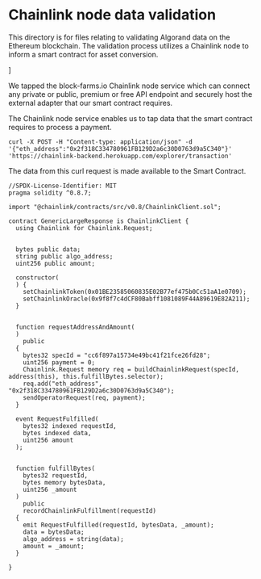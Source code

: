 # Chainlink node data validation

This directory is for files relating to validating Algorand data on the Ethereum blockchain.
The validation process utilizes a Chainlink node to inform a smart contract for asset conversion.

]

We tapped the block-farms.io Chainlink node service which can connect any private or public, premium or free API endpoint and securely host the external adapter that our smart contract requires.

The Chainlink node service enables us to tap data that the smart contract requires to process a payment.

``` curl -X POST -H "Content-type: application/json" -d '{"eth_address":"0x2f318C334780961FB129D2a6c30D0763d9a5C340"}' 'https://chainlink-backend.herokuapp.com/explorer/transaction' ```

The data from this curl request is made available to the Smart Contract.

```
//SPDX-License-Identifier: MIT
pragma solidity ^0.8.7;

import "@chainlink/contracts/src/v0.8/ChainlinkClient.sol";

contract GenericLargeResponse is ChainlinkClient {
  using Chainlink for Chainlink.Request;


  bytes public data;
  string public algo_address;
  uint256 public amount;
  
  constructor(
  ) {
    setChainlinkToken(0x01BE23585060835E02B77ef475b0Cc51aA1e0709);
    setChainlinkOracle(0x9f8f7c4dCF80Babff1081089F44A89619E82A211);
  }


  function requestAddressAndAmount(
  )
    public
  {
    bytes32 specId = "cc6f897a15734e49bc41f21fce26fd28";
    uint256 payment = 0;
    Chainlink.Request memory req = buildChainlinkRequest(specId, address(this), this.fulfillBytes.selector);
    req.add("eth_address", "0x2f318C334780961FB129D2a6c30D0763d9a5C340");
    sendOperatorRequest(req, payment);
  }

  event RequestFulfilled(
    bytes32 indexed requestId,
    bytes indexed data,
    uint256 amount
  );


  function fulfillBytes(
    bytes32 requestId,
    bytes memory bytesData,
    uint256 _amount
  )
    public
    recordChainlinkFulfillment(requestId)
  {
    emit RequestFulfilled(requestId, bytesData, _amount);
    data = bytesData;
    algo_address = string(data);
    amount = _amount;
  }

} 
```
